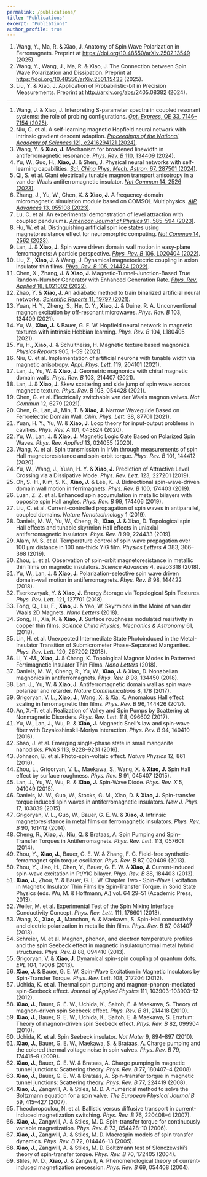 ```yaml
---
permalink: /publications/
title: "Publications"
excerpt: "Publiations"
author_profile: true
---
```


1. Wang, Y., Ma, R. & Xiao, J. Anatomy of Spin Wave Polarization in Ferromagnets. Preprint at https://doi.org/10.48550/arXiv.2502.13549 (2025).
1. Wang, Y., Wang, J., Ma, R. & Xiao, J. The Connection between Spin Wave Polarization and Dissipation. Preprint at https://doi.org/10.48550/arXiv.2501.15433 (2025).
1. Liu, Y. & Xiao, J. Application of Probabilistic-bit in Precision Measurements. Preprint at http://arxiv.org/abs/2405.08382 (2024).

---

1. Wang, J. & Xiao, J. Interpreting S-parameter spectra in coupled resonant systems: the role of probing configurations. [_Opt. Express_, OE 33, 7146–7154 (2025)](https://doi.org/10.1364/OE.551120).
1. Niu, C. et al. A self-learning magnetic Hopfield neural network with intrinsic gradient descent adaption. [_Proceedings of the National Academy of Sciences_ 121, e2416294121 (2024)](https://www.pnas.org/doi/10.1073/pnas.2416294121).
1. Wang, Y. & __Xiao, J.__ Mechanism for broadened linewidth in antiferromagnetic resonance. [_Phys. Rev. B_ 110, 134409 (2024)](https://link.aps.org/doi/10.1103/PhysRevB.110.134409).
1. Yu, W., Guo, H., __Xiao, J.__ & Shen, J. Physical neural networks with self-learning capabilities. [_Sci. China Phys. Mech. Astron._ 67, 287501 (2024)](https://link.springer.com/10.1007/s11433-024-2403-x).
1. Qi, S. et al. Giant electrically tunable magnon transport anisotropy in a van der Waals antiferromagnetic insulator. [_Nat Commun_ 14, 2526 (2023)](https://www.nature.com/articles/s41467-023-38172-7).
1. Zhang, J., Yu, W., Chen, X. & __Xiao, J.__ A frequency-domain micromagnetic simulation module based on COMSOL Multiphysics. [_AIP Advances_ 13, 055108 (2023)](https://doi.org/10.1063/5.0143262).
1. Lu, C. et al. An experimental demonstration of level attraction with coupled pendulums. [_American Journal of Physics_ 91, 585–594 (2023)](https://doi.org/10.1119/5.0081906).
1. Hu, W. et al. Distinguishing artificial spin ice states using magnetoresistance effect for neuromorphic computing. [_Nat Commun_ 14, 2562 (2023)](https://www.nature.com/articles/s41467-023-38286-y).
1. Lan, J. & __Xiao, J.__ Spin wave driven domain wall motion in easy-plane ferromagnets: A particle perspective. [_Phys. Rev. B_ 106, L020404 (2022)](https://link.aps.org/doi/10.1103/PhysRevB.106.L020404).
1. Liu, Z., __Xiao, J.__ & Wang, J. Dynamical magnetoelectric coupling in axion insulator thin films. [_Phys. Rev. B_ 105, 214424 (2022)](https://link.aps.org/doi/10.1103/PhysRevB.105.214424).
1. Chen, X., Zhang, J. & __Xiao, J.__ Magnetic-Tunnel-Junction-Based True Random-Number Generator with Enhanced Generation Rate. [_Phys. Rev. Applied_ 18, L021002 (2022)](https://link.aps.org/doi/10.1103/PhysRevApplied.18.L021002).
1. Zhao, Y. & __Xiao, J.__ An adiabatic method to train binarized artificial neural networks. [_Scientific Reports_ 11, 19797 (2021)](https://www.nature.com/articles/s41598-021-99191-2).
1. Yuan, H. Y., Zheng, S., He, Q. Y., __Xiao, J.__ & Duine, R. A. Unconventional magnon excitation by off-resonant microwaves. _Phys. Rev. B_ 103, 134409 (2021).
1. Yu, W., __Xiao, J.__ & Bauer, G. E. W. Hopfield neural network in magnetic textures with intrinsic Hebbian learning. _Phys. Rev. B_ 104, L180405 (2021).
1. Yu, H., __Xiao, J.__ & Schultheiss, H. Magnetic texture based magnonics. _Physics Reports_ 905, 1–59 (2021).
1. Niu, C. et al. Implementation of artificial neurons with tunable width via magnetic anisotropy. _Appl. Phys. Lett._ 119, 204101 (2021).
1. Lan, J., Yu, W. & __Xiao, J.__ Geometric magnonics with chiral magnetic domain walls. _Phys. Rev. B_ 103, 214407 (2021).
1. Lan, J. & __Xiao, J.__ Skew scattering and side jump of spin wave across magnetic texture. _Phys. Rev. B_ 103, 054428 (2021).
1. Chen, G. et al. Electrically switchable van der Waals magnon valves. _Nat Commun_ 12, 6279 (2021).
1. Chen, G., Lan, J., Min, T. & __Xiao, J.__ Narrow Waveguide Based on Ferroelectric Domain Wall. _Chin. Phys. Lett._ 38, 87701 (2021).
1. Yuan, H. Y., Yu, W. & __Xiao, J.__ Loop theory for input-output problems in cavities. _Phys. Rev. A_ 101, 043824 (2020).
1. Yu, W., Lan, J. & __Xiao, J.__ Magnetic Logic Gate Based on Polarized Spin Waves. _Phys. Rev. Applied_  13, 024055 (2020).
1. Wang, X. et al. Spin transmission in IrMn through measurements of spin Hall magnetoresistance and spin-orbit torque. _Phys. Rev. B_ 101, 144412 (2020).
1. Yu, W., Wang, J., Yuan, H. Y. & __Xiao, J.__ Prediction of Attractive Level Crossing via a Dissipative Mode. _Phys. Rev. Lett._  123, 227201 (2019).
1. Oh, S.-H., Kim, S. K., __Xiao, J.__ & Lee, K.-J. Bidirectional spin-wave-driven domain wall motion in ferrimagnets. _Phys. Rev. B_ 100, 174403 (2019).
1. Luan, Z. Z. et al. Enhanced spin accumulation in metallic bilayers with opposite spin Hall angles. _Phys. Rev. B_ 99, 174406 (2019).
1. Liu, C. et al. Current-controlled propagation of spin waves in antiparallel, coupled domains. _Nature Nanotechnology_ 1 (2019).
1. Daniels, M. W., Yu, W., Cheng, R., __Xiao, J.__ & Xiao, D. Topological spin Hall effects and tunable skyrmion Hall effects in uniaxial antiferromagnetic insulators. _Phys. Rev. B_ 99, 224433 (2019).
1. Alam, M. S. et al. Temperature control of spin wave propagation over 100 μm distance in 100 nm-thick YIG film. _Physics Letters A_ 383, 366–368 (2019).
1. Zhou, L. et al. Observation of spin-orbit magnetoresistance in metallic thin films on magnetic insulators. _Science Advances_ 4, eaao3318 (2018).
1. Yu, W., Lan, J. & __Xiao, J.__ Polarization-selective spin wave driven domain-wall motion in antiferromagnets. _Phys. Rev. B_ 98, 144422 (2018).
1. Tserkovnyak, Y. & __Xiao, J.__ Energy Storage via Topological Spin Textures. _Phys. Rev. Lett._  121, 127701 (2018).
1. Tong, Q., Liu, F., __Xiao, J.__ & Yao, W. Skyrmions in the Moiré of van der Waals 2D Magnets. _Nano Letters_ (2018).
1. Song, H., Xia, K. & __Xiao, J.__ Surface roughness modulated resistivity in copper thin films. _Science China Physics, Mechanics & Astronomy_ 61, (2018).
1. Lin, H. et al. Unexpected Intermediate State Photoinduced in the Metal-Insulator Transition of Submicrometer Phase-Separated Manganites. _Phys. Rev. Lett._  120, 267202 (2018).
1. Li, Y.-M., __Xiao, J.__ & Chang, K. Topological Magnon Modes in Patterned Ferrimagnetic Insulator Thin Films. _Nano Letters_ (2018).
1. Daniels, M. W., Cheng, R., Yu, W., __Xiao, J.__ & Xiao, D. Nonabelian magnonics in antiferromagnets. _Phys. Rev. B_ 98, 134450 (2018).
1. Lan, J., Yu, W. & __Xiao, J.__ Antiferromagnetic domain wall as spin wave polarizer and retarder. _Nature Communications_ 8, 178 (2017).
1. Grigoryan, V. L., __Xiao, J.__, Wang, X. & Xia, K. Anomalous Hall effect scaling in ferromagnetic thin films. _Phys. Rev. B_ 96, 144426 (2017).
1. An, X.-T. et al. Realization of Valley and Spin Pumps by Scattering at Nonmagnetic Disorders. _Phys. Rev. Lett._  118, 096602 (2017).
1. Yu, W., Lan, J., Wu, R. & __Xiao, J.__ Magnetic Snell’s law and spin-wave fiber with Dzyaloshinskii-Moriya interaction. _Phys. Rev. B_ 94, 140410 (2016).
1. Shao, J. et al. Emerging single-phase state in small manganite nanodisks. _PNAS_ 113, 9228–9231 (2016).
1. Johnson, B. et al. Photo-spin-voltaic effect. _Nature Physics_ 12, 861 (2016).
1. Zhou, L., Grigoryan, V. L., Maekawa, S., Wang, X. & __Xiao, J.__ Spin Hall effect by surface roughness. _Phys. Rev. B_ 91, 045407 (2015).
1. Lan, J., Yu, W., Wu, R. & __Xiao, J.__ Spin-Wave Diode. _Phys. Rev. X_ 5, 041049 (2015).
1. Daniels, M. W., Guo, W., Stocks, G. M., Xiao, D. & __Xiao, J.__ Spin-transfer torque induced spin waves in antiferromagnetic insulators. _New J. Phys._ 17, 103039 (2015).
1. Grigoryan, V. L., Guo, W., Bauer, G. E. W. & __Xiao, J.__ Intrinsic magnetoresistance in metal films on ferromagnetic insulators. _Phys. Rev. B_ 90, 161412 (2014).
1. Cheng, R., __Xiao, J.__, Niu, Q. & Brataas, A. Spin Pumping and Spin-Transfer Torques in Antiferromagnets. _Phys. Rev. Lett._  113, 057601 (2014).
1. Zhou, Y., __Xiao, J.__, Bauer, G. E. W. & Zhang, F. C. Field-free synthetic-ferromagnet spin torque oscillator. _Phys. Rev. B_ 87, 020409 (2013).
1. Zhou, Y., Jiao, H., Chen, Y., Bauer, G. E. W. & __Xiao, J.__ Current-induced spin-wave excitation in Pt/YIG bilayer. _Phys. Rev. B_ 88, 184403 (2013).
1. __Xiao, J.__, Zhou, Y. & Bauer, G. E. W. Chapter Two - Spin-Wave Excitation in Magnetic Insulator Thin Films by Spin-Transfer Torque. in Solid State Physics (eds. Wu, M. & Hoffmann, A.) vol. 64 29–51 (Academic Press, 2013).
1. Weiler, M. et al. Experimental Test of the Spin Mixing Interface Conductivity Concept. _Phys. Rev. Lett._  111, 176601 (2013).
1. Wang, X., __Xiao, J.__, Manchon, A. & Maekawa, S. Spin-Hall conductivity and electric polarization in metallic thin films. _Phys. Rev. B_ 87, 081407 (2013).
1. Schreier, M. et al. Magnon, phonon, and electron temperature profiles and the spin Seebeck effect in magnetic insulator/normal metal hybrid structures. _Phys. Rev. B_ 88, 094410 (2013).
1. Grigoryan, V. & __Xiao, J.__ Dynamical spin-spin coupling of quantum dots. _EPL_ 104, 17008 (2013).
1. __Xiao, J.__ & Bauer, G. E. W. Spin-Wave Excitation in Magnetic Insulators by Spin-Transfer Torque. _Phys. Rev. Lett._  108, 217204 (2012).
1. Uchida, K. et al. Thermal spin pumping and magnon-phonon-mediated spin-Seebeck effect. _Journal of Applied Physics_ 111, 103903-103903–12 (2012).
1. __Xiao, J.__, Bauer, G. E. W., Uchida, K., Saitoh, E. & Maekawa, S. Theory of magnon-driven spin Seebeck effect. _Phys. Rev. B_ 81, 214418 (2010).
1. __Xiao, J.__, Bauer, G. E. W., Uchida, K., Saitoh, E. & Maekawa, S. Erratum: Theory of magnon-driven spin Seebeck effect. _Phys. Rev. B_ 82, 099904 (2010).
1. Uchida, K. et al. Spin Seebeck insulator. _Nat Mater_ 9, 894–897 (2010).
1. __Xiao, J.__, Bauer, G. E. W., Maekawa, S. & Brataas, A. Charge pumping and the colored thermal voltage noise in spin valves. _Phys. Rev. B_ 79, 174415–9 (2009).
1. __Xiao, J.__, Bauer, G. E. W. & Brataas, A. Charge pumping in magnetic tunnel junctions: Scattering theory. _Phys. Rev. B_ 77, 180407–4 (2008).
1. __Xiao, J.__, Bauer, G. E. W. & Brataas, A. Spin-transfer torque in magnetic tunnel junctions: Scattering theory. _Phys. Rev. B_ 77, 224419 (2008).
1. __Xiao, J.__, Zangwill, A. & Stiles, M. D. A numerical method to solve the Boltzmann equation for a spin valve. _The European Physical Journal B_ 59, 415–427 (2007).
1. Theodoropoulou, N. et al. Ballistic versus diffusive transport in current-induced magnetization switching. _Phys. Rev. B_ 76, 220408–4 (2007).
1. __Xiao, J.__, Zangwill, A. & Stiles, M. D. Spin-transfer torque for continuously variable magnetization. _Phys. Rev. B_ 73, 054428–10 (2006).
1. __Xiao, J.__, Zangwill, A. & Stiles, M. D. Macrospin models of spin transfer dynamics. _Phys. Rev. B_ 72, 014446–13 (2005).
1. __Xiao, J.__, Zangwill, A. & Stiles, M. D. Boltzmann test of Slonczewski’s theory of spin-transfer torque. _Phys. Rev. B_ 70, 172405 (2004).
1. Stiles, M. D., __Xiao, J.__ & Zangwill, A. Phenomenological theory of current-induced magnetization precession. _Phys. Rev. B_ 69, 054408 (2004).